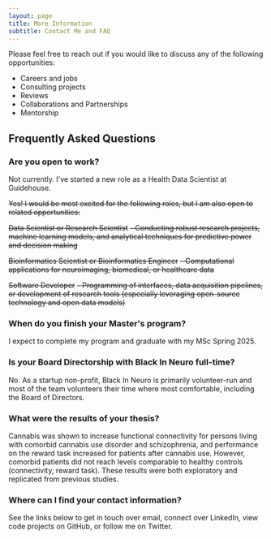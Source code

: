 ```yaml
---
layout: page
title: More Information
subtitle: Contact Me and FAQ
---
```


Please feel free to reach out if you would like to discuss any of the following opportunities:
- Careers and jobs
- Consulting projects
- Reviews
- Collaborations and Partnerships
- Mentorship

## Frequently Asked Questions

### Are you open to work?

Not currently. I've started a new role as a Health Data Scientist at Guidehouse.

~~Yes! I would be most excited for the following roles, but I am also open to related opportunities:~~

~~Data Scientist or Research Scientist~~
~~- Conducting robust research projects, machine learning models, and analytical techniques for predictive power and decision making~~

~~Bioinformatics Scientist or Bioinformatics Engineer~~
~~- Computational applications for neuroimaging, biomedical, or healthcare data~~

~~Software Developer~~
~~- Programming of interfaces, data acquisition pipelines, or development of research tools (especially leveraging open-source technology and open data models)~~


### When do you finish your Master's program?

I expect to complete my program and graduate with my MSc Spring 2025.

### Is your Board Directorship with Black In Neuro full-time?

No. As a startup non-profit, Black In Neuro is primarily volunteer-run and most of the team volunteers their time where most comfortable, including the Board of Directors.

### What were the results of your thesis?

Cannabis was shown to increase functional connectivity for persons living with comorbid cannabis use disorder and schizophrenia, and performance on the reward task increased for patients after cannabis use. However, comorbid patients did not reach levels comparable to healthy controls (connectivity, reward task). These results were both exploratory and replicated from previous studies.
### Where can I find your contact information?

See the links below to get in touch over email, connect over LinkedIn, view code projects on GitHub, or follow me on Twitter.
